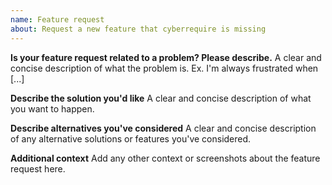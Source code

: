 ```yaml
---
name: Feature request
about: Request a new feature that cyberrequire is missing
---
```


<!--
If you need help with cyberrequire installation or usage, please go to the cyberrequire Discord server instead:
  https://discord.gg/XPTsrgq
This issue tracker is only for bug reports and enhancement suggestions. You won't receive any basic help here.
-->

**Is your feature request related to a problem? Please describe.**
A clear and concise description of what the problem is. Ex. I'm always frustrated when [...]

**Describe the solution you'd like**
A clear and concise description of what you want to happen.

**Describe alternatives you've considered**
A clear and concise description of any alternative solutions or features you've considered.

**Additional context**
Add any other context or screenshots about the feature request here.
